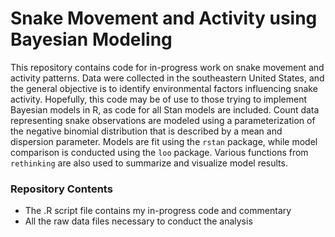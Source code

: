 # Snake Movement and Activity using Bayesian Modeling

This repository contains code for in-progress work on snake movement and activity patterns. Data were collected in the southeastern United States, and the general objective is to identify environmental factors influencing snake activity. Hopefully, this code may be of use to those trying to implement Bayesian models in R, as code for all Stan models are included. Count data representing snake observations are modeled using a parameterization of the negative binomial distribution that is described by a mean and dispersion parameter. Models are fit using the `rstan` package, while model comparison is conducted using the `loo` package. Various functions from `rethinking` are also used to summarize and visualize model results. 

### Repository Contents

- The .R script file contains my in-progress code and commentary
- All the raw data files necessary to conduct the analysis
